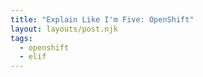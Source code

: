 ```yaml
---
title: "Explain Like I'm Five: OpenShift"
layout: layouts/post.njk
tags:
  - openshift
  - elif
---
```

